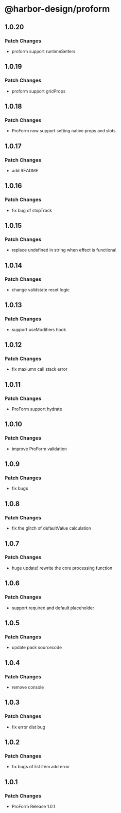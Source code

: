 # @harbor-design/proform

## 1.0.20

### Patch Changes

- proform support runtimeSetters

## 1.0.19

### Patch Changes

- proform support gridProps

## 1.0.18

### Patch Changes

- ProForm now support setting native props and slots

## 1.0.17

### Patch Changes

- add README

## 1.0.16

### Patch Changes

- fix bug of stopTrack

## 1.0.15

### Patch Changes

- replace undefined in string when effect is functional

## 1.0.14

### Patch Changes

- change validstate reset logic

## 1.0.13

### Patch Changes

- support useModifiers hook

## 1.0.12

### Patch Changes

- fix maxiumn call stack error

## 1.0.11

### Patch Changes

- ProForm support hydrate

## 1.0.10

### Patch Changes

- improve ProForm validation

## 1.0.9

### Patch Changes

- fix bugs

## 1.0.8

### Patch Changes

- fix the glitch of defaultValue calculation

## 1.0.7

### Patch Changes

- huge update! rewrite the core processing function

## 1.0.6

### Patch Changes

- support required and default placeholder

## 1.0.5

### Patch Changes

- update pack sourcecode

## 1.0.4

### Patch Changes

- remove console

## 1.0.3

### Patch Changes

- fix error dist bug

## 1.0.2

### Patch Changes

- fix bugs of list item add error

## 1.0.1

### Patch Changes

- ProForm Release 1.0.1
